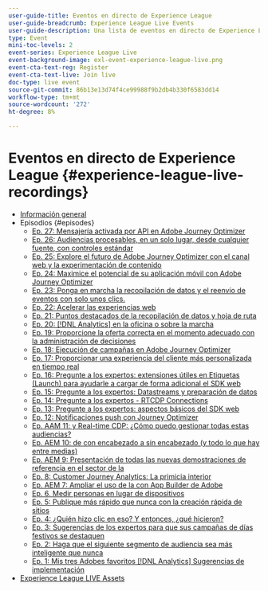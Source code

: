 ```yaml
---
user-guide-title: Eventos en directo de Experience League
user-guide-breadcrumb: Experience League Live Events
user-guide-description: Una lista de eventos en directo de Experience League
type: Event
mini-toc-levels: 2
event-series: Experience League Live
event-background-image: exl-event-experience-league-live.png
event-cta-text-reg: Register
event-cta-text-live: Join live
doc-type: live event
source-git-commit: 86b13e13d74f4ce99988f9b2db4b330f6583dd14
workflow-type: tm+mt
source-wordcount: '272'
ht-degree: 8%

---
```



# Eventos en directo de Experience League {#experience-league-live-recordings}

+ [Información general](overview.md)
+ Episodios {#episodes}
   + [Ep. 27: Mensajería activada por API en Adobe Journey Optimizer](episodes/exl-live-episode-8-23-23.md)
   + [Ep. 26: Audiencias procesables, en un solo lugar&#x200B;, desde cualquier fuente, con controles estándar](episodes/exl-live-episode-7-20-23.md)
   + [Ep. 25: Explore el futuro de Adobe Journey Optimizer con el canal web y la experimentación de contenido](episodes/exl-live-episode-6-14-23.md)
   + [Ep. 24: Maximice el potencial de su aplicación móvil con Adobe Journey Optimizer](episodes/exl-live-episode-5-24-23.md)
   + [Ep. 23: Ponga en marcha la recopilación de datos y el reenvío de eventos con solo unos clics.](episodes/exl-live-episode-4-25-23.md)
   + [Ep. 22: Acelerar las experiencias web](episodes/exl-live-episode-2-16-23.md)
   + [Ep. 21: Puntos destacados de la recopilación de datos y hoja de ruta](episodes/exl-live-episode-1-26-23.md)
   + [Ep. 20: [!DNL Analytics] en la oficina o sobre la marcha](episodes/exl-live-episode-11-18-22.md)
   + [Ep. 19: Proporcione la oferta correcta en el momento adecuado con la administración de decisiones](episodes/exl-live-episode-10-25-22.md)
   + [Ep. 18: Ejecución de campañas en Adobe Journey Optimizer](episodes/exl-live-episode-09-22-22.md)
   + [Ep. 17: Proporcionar una experiencia del cliente más personalizada en tiempo real](episodes/exl-live-episode-09-20-22.md)
   + [Ep. 16: Pregunte a los expertos: extensiones útiles en Etiquetas (Launch) para ayudarle a cargar de forma adicional el SDK web](episodes/exl-live-episode-08-23-22.md)
   + [Ep. 15: Pregunte a los expertos: Datastreams y preparación de datos](episodes/exl-live-episode-07-21-22.md)
   + [Ep. 14: Pregunte a los expertos - RTCDP Connections](episodes/exl-live-episode-06-23-22.md)
   + [Ep. 13: Pregunte a los expertos: aspectos básicos del SDK web](episodes/exl-live-episode-05-26-22.md)
   + [Ep. 12: Notificaciones push con Journey Optimizer](episodes/exl-live-episode-05-12-22.md)
   + [Ep. AAM 11: y Real-time CDP: ¿Cómo puedo gestionar todas estas audiencias?](episodes/exl-live-episode-04-28-22.md)
   + [Ep. AEM 10: de con encabezado a sin encabezado (y todo lo que hay entre medias)](episodes/exl-live-episode-04-21-22.md)
   + [Ep. AEM 9: Presentación de todas las nuevas demostraciones de referencia en el sector de la](episodes/exl-live-episode-02-03-22.md)
   + [Ep. 8: Customer Journey Analytics: La primicia interior](episodes/exl-live-episode-08.md)
   + [Ep. AEM 7: Ampliar el uso de la con App Builder de Adobe](episodes/exl-live-episode-07.md)
   + [Ep. 6. Medir personas en lugar de dispositivos](episodes/exl-live-episode-06.md)
   + [Ep. 5: Publique más rápido que nunca con la creación rápida de sitios](episodes/exl-live-episode-05.md)
   + [Ep. 4: ¿Quién hizo clic en eso? Y entonces, ¿qué hicieron?](episodes/exl-live-episode-04.md)
   + [Ep. 3: Sugerencias de los expertos para que sus campañas de días festivos se destaquen](episodes/exl-live-episode-03.md)
   + [Ep. 2: Haga que el siguiente segmento de audiencia sea más inteligente que nunca](episodes/exl-live-episode-02.md)
   + [Ep. 1: Mis tres Adobes favoritos [!DNL Analytics] Sugerencias de implementación](episodes/exl-live-episode-01.md)
+ [Experience League LIVE Assets](exl-live-assets.md)
